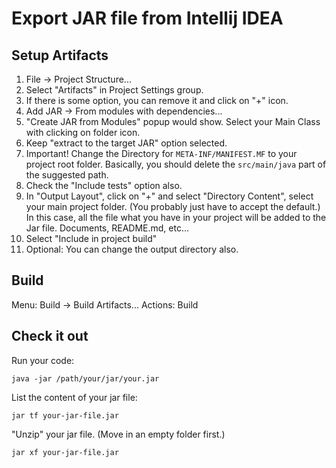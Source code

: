 # Export JAR file from Intellij IDEA

## Setup Artifacts

1. File -> Project Structure...
2. Select "Artifacts" in Project Settings group.
3. If there is some option, you can remove it and click on "+" icon.
4. Add JAR -> From modules with dependencies...
5. "Create JAR from Modules" popup would show. Select your Main Class with clicking on folder icon.
6. Keep "extract to the target JAR" option selected.
7. Important! Change the Directory for `META-INF/MANIFEST.MF` to your project root folder. Basically, you should delete the `src/main/java` part of the suggested path.
8. Check the "Include tests" option also.
9. In "Output Layout", click on "+" and select "Directory Content", select your main project folder. (You probably just have to accept the default.) In this case, all the file what you have in your project will be added to the Jar file. Documents, README.md, etc...
10. Select "Include in project build"
11. Optional: You can change the output directory also.

## Build

Menu: Build -> Build Artifacts... Actions: Build

## Check it out

Run your code:

```
java -jar /path/your/jar/your.jar
```

List the content of your jar file:

```
jar tf your-jar-file.jar
```

"Unzip" your jar file. (Move in an empty folder first.)

```
jar xf your-jar-file.jar
```